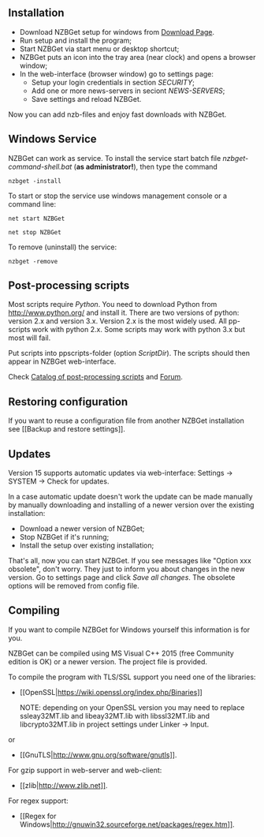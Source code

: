 ---
---
## Installation ##
- Download NZBGet setup for windows from [Download Page](download).
- Run setup and install the program;
- Start NZBGet via start menu or desktop shortcut;
- NZBGet puts an icon into the tray area (near clock) and opens a browser window;
- In the web-interface (browser window) go to settings page:
  - Setup your login credentials in section *SECURITY*;
  - Add one or more news-servers in seciont *NEWS-SERVERS*;
  - Save settings and reload NZBGet.

Now you can add nzb-files and enjoy fast downloads with NZBGet.

## Windows Service ##
NZBGet can work as service. To install the service start batch file *nzbget-command-shell.bat* (**as administrator!**), then type the command

    nzbget -install

To start or stop the service use windows management console or a command line:

    net start NZBGet

    net stop NZBGet

To remove (uninstall) the service:

    nzbget -remove

## Post-processing scripts ##
Most scripts require *Python*. You need to download Python from http://www.python.org/ and install it. There are two versions of python: version 2.x and version 3.x. Version 2.x is the most widely used. All pp-scripts work with python 2.x. Some scripts may work with python 3.x but most will fail. 

Put scripts into ppscripts-folder (option *ScriptDir*). The scripts should then appear in NZBGet web-interface.

Check [Catalog of post-processing scripts](Catalog_of_post-processing_scripts) and [Forum](forum).

## Restoring configuration ##
If you want to reuse a configuration file from another NZBGet installation see [[Backup and restore settings]].

## Updates ##
Version 15 supports automatic updates via web-interface: Settings -> SYSTEM -> Check for updates.

In a case automatic update doesn't work the update can be made manually by manually downloading and installing of a newer version over the existing installation:
- Download a newer version of NZBGet;
- Stop NZBGet if it's running;
- Install the setup over existing installation;

That's all, now you can start NZBGet. If you see messages like "Option xxx obsolete", don't worry. They just to inform you about changes in the new version. Go to settings page and click *Save all changes*. The obsolete options will be removed from config file.

## Compiling ##
If you want to compile NZBGet for Windows yourself this information is for you.

NZBGet can be compiled using MS Visual C++ 2015 (free Community edition is OK) or a newer version. The project file is provided. 

To compile the program with TLS/SSL support you need one of the libraries:
- [[OpenSSL|https://wiki.openssl.org/index.php/Binaries]]

   NOTE: depending on your OpenSSL version you may need to replace ssleay32MT.lib and
libeay32MT.lib with libssl32MT.lib and libcrypto32MT.lib in project settings under Linker -> Input.

or
- [[GnuTLS|http://www.gnu.org/software/gnutls]].

For gzip support in web-server and web-client:
- [[zlib|http://www.zlib.net]].

For regex support:
- [[Regex for Windows|http://gnuwin32.sourceforge.net/packages/regex.htm]].
